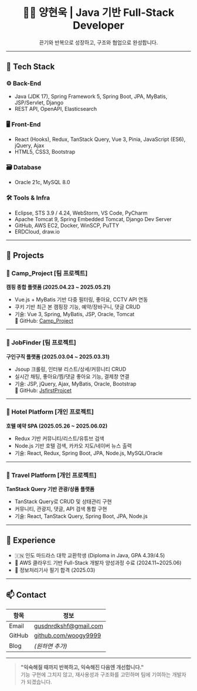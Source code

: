 <h1 align="center">👨‍💻 양현욱 | Java 기반 Full-Stack Developer</h1>
<p align="center">끈기와 반복으로 성장하고, 구조와 협업으로 완성합니다.</p>

---

## 🚀 Tech Stack

### ⚙️ Back-End
- Java (JDK 17), Spring Framework 5, Spring Boot, JPA, MyBatis, JSP/Servlet, Django
- REST API, OpenAPI, Elasticsearch

### 🖥️ Front-End
- React (Hooks), Redux, TanStack Query, Vue 3, Pinia, JavaScript (ES6), jQuery, Ajax
- HTML5, CSS3, Bootstrap

### 🗃️ Database
- Oracle 21c, MySQL 8.0

### 🛠 Tools & Infra
- Eclipse, STS 3.9 / 4.24, WebStorm, VS Code, PyCharm  
- Apache Tomcat 9, Spring Embedded Tomcat, Django Dev Server  
- GitHub, AWS EC2, Docker, WinSCP, PuTTY  
- ERDCloud, draw.io

---

## 📂 Projects

### 🔹 Camp_Project [팀 프로젝트]  
**캠핑 종합 플랫폼 (2025.04.23 ~ 2025.05.21)**  
- Vue.js + MyBatis 기반 다중 필터링, 좋아요, CCTV API 연동
- 쿠키 기반 최근 본 캠핑장 기능, 예약/장바구니, 댓글 CRUD
- 기술: Vue 3, Spring, MyBatis, JSP, Oracle, Tomcat  
🔗 GitHub: [Camp_Project](https://github.com/SpringSecondProject)

---

### 🔹 JobFinder [팀 프로젝트]  
**구인구직 플랫폼 (2025.03.04 ~ 2025.03.31)**  
- Jsoup 크롤링, 인터뷰 리스트/상세/커뮤니티 CRUD  
- 실시간 채팅, 좋아요/찜/댓글 좋아요 기능, 결제창 연결  
- 기술: JSP, jQuery, Ajax, MyBatis, Oracle, Bootstrap  
🔗 GitHub: [JsfirstProjcet](https://github.com/JsfirstProjcet)

---

### 🔹 Hotel Platform [개인 프로젝트]  
**호텔 예약 SPA (2025.05.26 ~ 2025.06.02)**  
- Redux 기반 커뮤니티/리스트/유튜브 검색  
- Node.js 기반 호텔 검색, 카카오 지도/네이버 뉴스 출력  
- 기술: React, Redux, Spring Boot, JPA, Node.js, MySQL/Oracle

---

### 🔹 Travel Platform [개인 프로젝트]  
**TanStack Query 기반 관광/상품 플랫폼**  
- TanStack Query로 CRUD 및 상태관리 구현  
- 커뮤니티, 관광지, 댓글, API 검색 통합 구현  
- 기술: React, TanStack Query, Spring Boot, JPA, Node.js

---

## 📖 Experience

- 🇮🇳 인도 마드라스 대학 교환학생 (Diploma in Java, GPA 4.39/4.5)
- 🧠 AWS 클라우드 기반 Full-Stack 개발자 양성과정 수료 (2024.11~2025.06)
- 📜 정보처리기사 필기 합격 (2025.03)

---

## 📫 Contact

| 항목 | 정보 |
|------|------|
| Email | gusdnrdkshf@gmail.com |
| GitHub | [github.com/woogy9999](https://github.com/woogy9999) |
| Blog | _(원하면 추가)_ |

---

> **"익숙해질 때까지 반복하고, 익숙해진 다음엔 개선합니다."**  
> 기능 구현에 그치지 않고, 재사용성과 구조화를 고민하며 팀에 기여하는 개발자가 되겠습니다.
